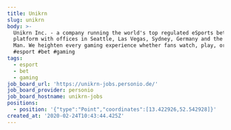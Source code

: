 ```yaml
---
title: Unikrn
slug: unikrn
body: >-
  Unikrn Inc. - a company running the world's top regulated eSports betting
  platform with offices in Seattle, Las Vegas, Sydney, Germany and the Isle of
  Man. We heighten every gaming experience whether fans watch, play, or compete!
  #esport #bet #gaming
tags:
  - esport
  - bet
  - gaming
job_board_url: 'https://unikrn-jobs.personio.de/'
job_board_provider: personio
job_board_hostname: unikrn-jobs
positions:
  - position: '{"type":"Point","coordinates":[13.422926,52.542928]}'
created_at: '2020-02-24T10:43:44.425Z'
---
```


